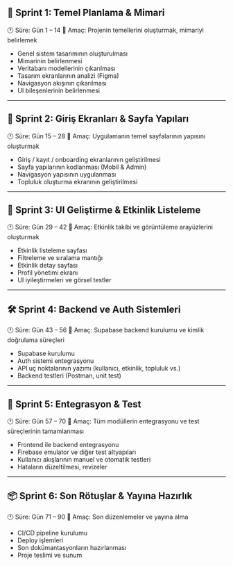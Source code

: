 ## 🚀 **Sprint 1: Temel Planlama & Mimari**

🕐 Süre: Gün 1 – 14
🎯 Amaç: Projenin temellerini oluşturmak, mimariyi belirlemek

* Genel sistem tasarımının oluşturulması
* Mimarinin belirlenmesi
* Veritabanı modellerinin çıkarılması
* Tasarım ekranlarının analizi (Figma)
* Navigasyon akışının çıkarılması
* UI bileşenlerinin belirlenmesi

---

## 🚧 **Sprint 2: Giriş Ekranları & Sayfa Yapıları**

🕐 Süre: Gün 15 – 28
🎯 Amaç: Uygulamanın temel sayfalarının yapısını oluşturmak

* Giriş / kayıt / onboarding ekranlarının geliştirilmesi
* Sayfa yapılarının kodlanması (Mobil & Admin)
* Navigasyon yapısının uygulanması
* Topluluk oluşturma ekranının geliştirilmesi

---

## 🎨 **Sprint 3: UI Geliştirme & Etkinlik Listeleme**

🕐 Süre: Gün 29 – 42
🎯 Amaç: Etkinlik takibi ve görüntüleme arayüzlerini oluşturmak

* Etkinlik listeleme sayfası
* Filtreleme ve sıralama mantığı
* Etkinlik detay sayfası
* Profil yönetimi ekranı
* UI iyileştirmeleri ve görsel testler

---

## 🛠 **Sprint 4: Backend ve Auth Sistemleri**

🕐 Süre: Gün 43 – 56
🎯 Amaç: Supabase backend kurulumu ve kimlik doğrulama süreçleri

* Supabase kurulumu
* Auth sistemi entegrasyonu
* API uç noktalarının yazımı (kullanıcı, etkinlik, topluluk vs.)
* Backend testleri (Postman, unit test)

---

## 🧪 **Sprint 5: Entegrasyon & Test**

🕐 Süre: Gün 57 – 70
🎯 Amaç: Tüm modüllerin entegrasyonu ve test süreçlerinin tamamlanması

* Frontend ile backend entegrasyonu
* Firebase emulator ve diğer test altyapıları
* Kullanıcı akışlarının manuel ve otomatik testleri
* Hataların düzeltilmesi, revizeler

---

## 📦 **Sprint 6: Son Rötuşlar & Yayına Hazırlık**

🕐 Süre: Gün 71 – 90
🎯 Amaç: Son düzenlemeler ve yayına alma

* CI/CD pipeline kurulumu
* Deploy işlemleri
* Son dokümantasyonların hazırlanması
* Proje teslimi ve sunum
